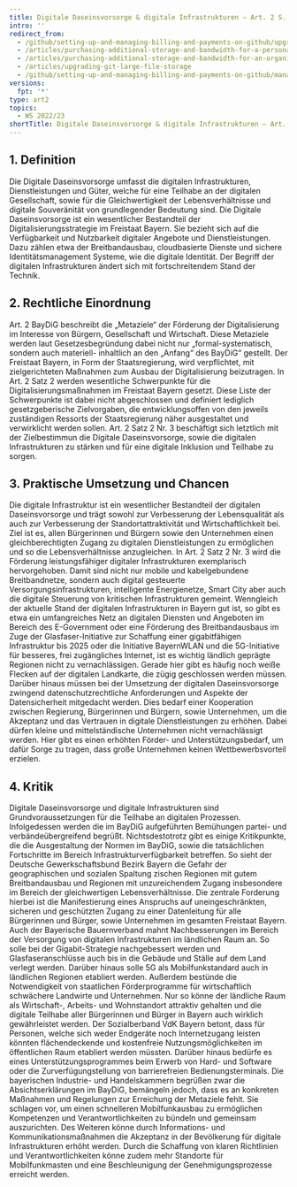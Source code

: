 ```yaml
---
title: Digitale Daseinsvorsorge & digitale Infrastrukturen – Art. 2 S. 2. Nr. 3 BayDiG 
intro: ''
redirect_from:
  - /github/setting-up-and-managing-billing-and-payments-on-github/upgrading-git-large-file-storage
  - /articles/purchasing-additional-storage-and-bandwidth-for-a-personal-account/
  - /articles/purchasing-additional-storage-and-bandwidth-for-an-organization/
  - /articles/upgrading-git-large-file-storage
  - /github/setting-up-and-managing-billing-and-payments-on-github/managing-billing-for-git-large-file-storage/upgrading-git-large-file-storage
versions:
  fpt: '*'
type: art2
topics:
  - WS 2022/23
shortTitle: Digitale Daseinsvorsorge & digitale Infrastrukturen – Art. 2 S. 2. Nr. 3 BayDiG 
---
```


## 1.	Definition

Die Digitale Daseinsvorsorge umfasst die digitalen Infrastrukturen, Dienstleistungen und Güter, welche für eine Teilhabe an der digitalen Gesellschaft, sowie für die Gleichwertigkeit der Lebensverhältnisse und digitale Souveränität von grundlegender Bedeutung sind. Die Digitale Daseinsvorsorge ist ein wesentlicher Bestandteil der Digitalisierungsstrategie im Freistaat Bayern. Sie bezieht sich auf die Verfügbarkeit und Nutzbarkeit digitaler Angebote und Dienstleistungen. Dazu zählen etwa der Breitbandausbau, cloudbasierte Dienste und sichere Identitätsmanagement Systeme, wie die digitale Identität. Der Begriff der digitalen Infrastrukturen ändert sich mit fortschreitendem Stand der Technik. 

## 2.	Rechtliche Einordnung

Art. 2 BayDiG beschreibt die „Metaziele“ der Förderung der Digitalisierung im Interesse von Bürgern, Gesellschaft und Wirtschaft. Diese Metaziele werden laut Gesetzesbegründung dabei nicht nur „formal-systematisch, sondern auch materiell- inhaltlich an den „Anfang“ des BayDiG“ gestellt. Der Freistaat Bayern, in Form der Staatsregierung, wird verpflichtet, mit zielgerichteten Maßnahmen zum Ausbau der Digitalisierung beizutragen. In Art. 2 Satz 2 werden wesentliche Schwerpunkte für die Digitalisierungsmaßnahmen im Freistaat Bayern gesetzt. Diese Liste der Schwerpunkte ist dabei nicht abgeschlossen und definiert lediglich gesetzgeberische Zielvorgaben, die entwicklungsoffen von den jeweils zuständigen Ressorts der Staatsregierung näher ausgestaltet und verwirklicht werden sollen. Art. 2 Satz 2 Nr. 3 beschäftigt sich letztlich mit der Zielbestimmun die Digitale Daseinsvorsorge, sowie die digitalen Infrastrukturen zu stärken und für eine digitale Inklusion und Teilhabe zu sorgen. 

## 3.	Praktische Umsetzung und Chancen

Die digitale Infrastruktur ist ein wesentlicher Bestandteil der digitalen Daseinsvorsorge und trägt sowohl zur Verbesserung der Lebensqualität als auch zur Verbesserung der Standortattraktivität und Wirtschaftlichkeit bei. Ziel ist es, allen Bürgerinnen und Bürgern sowie den Unternehmen einen gleichberechtigten Zugang zu digitalen Dienstleistungen zu ermöglichen und so die Lebensverhältnisse anzugleichen. In Art. 2 Satz 2 Nr. 3 wird die Förderung leistungsfähiger digitaler Infrastrukturen exemplarisch hervorgehoben. Damit sind nicht nur mobile und kabelgebundene Breitbandnetze, sondern auch digital gesteuerte Versorgungsinfrastrukturen, intelligente Energienetze, Smart City aber auch die digitale Steuerung von kritischen Infrastrukturen gemeint. Wenngleich der aktuelle Stand der digitalen Infrastrukturen in Bayern gut ist, so gibt es etwa ein umfangreiches Netz an digitalen Diensten und Angeboten im Bereich des E-Government oder eine Förderung des Breitbandausbaus im Zuge der Glasfaser-Initiative zur Schaffung einer gigabitfähigen Infrastruktur bis 2025 oder die Initiative BayernWLAN und die 5G-Initiative für besseres, frei zugängliches Internet, ist es wichtig ländlich geprägte Regionen nicht zu vernachlässigen. Gerade hier gibt es häufig noch weiße Flecken auf der digitalen Landkarte, die zügig geschlossen werden müssen. 
Darüber hinaus müssen bei der Umsetzung der digitalen Daseinsvorsorge zwingend datenschutzrechtliche Anforderungen und Aspekte der Datensicherheit mitgedacht werden. Dies bedarf einer Kooperation zwischen Regierung, Bürgerinnen und Bürgern, sowie Unternehmen, um die Akzeptanz und das Vertrauen in digitale Dienstleistungen zu erhöhen. Dabei dürfen kleine und mittelständische Unternehmen nicht vernachlässigt werden. Hier gibt es einen erhöhten Förder- und Unterstützungsbedarf, um dafür Sorge zu tragen, dass große Unternehmen keinen Wettbewerbsvorteil erzielen. 

## 4.	Kritik

Digitale Daseinsvorsorge und digitale Infrastrukturen sind Grundvoraussetzungen für die Teilhabe an digitalen Prozessen. Infolgedessen werden die im BayDiG aufgeführten Bemühungen partei- und verbändeübergreifend begrüßt. Nichtsdestotrotz gibt es einige Kritikpunkte, die die Ausgestaltung der Normen im BayDiG, sowie die tatsächlichen Fortschritte im Bereich Infrastrukturverfügbarkeit betreffen. So sieht der Deutsche Gewerkschaftsbund Bezirk Bayern die Gefahr der geographischen und sozialen Spaltung zischen Regionen mit gutem Breitbandausbau und Regionen mit unzureichendem Zugang insbesondere im Bereich der gleichwertigen Lebensverhältnisse. Die zentrale Forderung hierbei ist die Manifestierung eines Anspruchs auf uneingeschränkten, sicheren und geschützten Zugang zu einer Datenleitung für alle Bürgerinnen und Bürger, sowie Unternehmen im gesamten Freistaat Bayern. 
Auch der Bayerische Bauernverband mahnt Nachbesserungen im Bereich der Versorgung von digitalen Infrastrukturen im ländlichen Raum an. So solle bei der Gigabit-Strategie nachgebessert werden und Glasfaseranschlüsse auch bis in die Gebäude und Ställe auf dem Land verlegt werden. Darüber hinaus solle 5G als Mobilfunkstandard auch in ländlichen Regionen etabliert werden. Außerdem bestünde die Notwendigkeit von staatlichen Förderprogramme für wirtschaftlich schwächere Landwirte und Unternehmen. Nur so könne der ländliche Raum als Wirtschaft-, Arbeits- und Wohnstandort attraktiv gehalten und die digitale Teilhabe aller Bürgerinnen und Bürger in Bayern auch wirklich gewährleistet werden. 
Der Sozialberband VdK Bayern betont, dass für Personen, welche sich weder Endgeräte noch Internetzugang leisten könnten flächendeckende und kostenfreie Nutzungsmöglichkeiten im öffentlichen Raum etabliert werden müssten. Darüber hinaus bedürfe es eines Unterstützungsprogrammes beim Erwerb von Hard- und Software oder die Zurverfügungstellung von barrierefreien Bedienungsterminals. Die bayerischen Industrie- und Handelskammern begrüßen zwar die Absichtserklärungen im BayDiG, bemängeln jedoch, dass es an konkreten Maßnahmen und Regelungen zur Erreichung der Metaziele fehlt. Sie schlagen vor, um einen schnelleren Mobilfunkausbau zu ermöglichen Kompetenzen und Verantwortlichkeiten zu bündeln und gemeinsam auszurichten. Des Weiteren könne durch Informations- und Kommunikationsmaßnahmen die Akzeptanz in der Bevölkerung für digitale Infrastrukturen erhöht werden. Durch die Schaffung von klaren Richtlinien und Verantwortlichkeiten könne zudem mehr Standorte für Mobilfunkmasten und eine Beschleunigung der Genehmigungsprozesse erreicht werden. 

